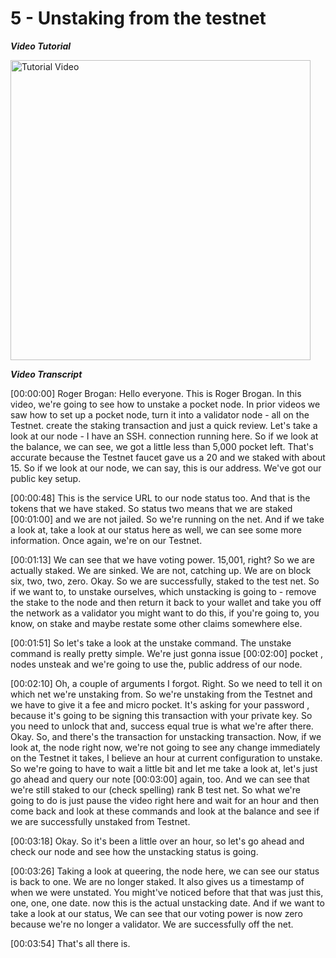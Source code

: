 # 5 - Unstaking from the testnet

_**Video Tutorial**_

<a href="https://https://www.youtube.com/watch?v=0dZQjNdJWEk"><img src="http://img.youtube.com/vi/0dZQjNdJWEk/maxresdefault.jpg" alt="Tutorial Video" height="480" /></a>

_**Video Transcript**_

[00:00:00] Roger Brogan: Hello everyone. This is Roger Brogan.  In this video, we're going to see how to unstake a pocket node. In prior videos we saw how to set up a pocket node, turn it into a validator node - all on the Testnet.    create the staking transaction and just a quick review. Let's take a look at our node - I have an SSH. connection running here. So if we look at the balance, we can see, we got a little less than 5,000 pocket left. That's accurate because the Testnet faucet gave us a 20 and we staked with about 15. So if we look at our node, we can say, this is our address. We've got our public key setup.

[00:00:48] This is the service URL to our node status too. And that is the tokens that we have staked. So status two means that we are staked [00:01:00] and we are not jailed. So we're running on the net. And if we take a look at, take a look at our status here as well, we can see some more information. Once again, we're on our Testnet.

[00:01:13] We can see that we have voting power. 15,001, right? So we are actually staked. We are sinked. We are not, catching up. We are on block six, two, two, zero. Okay. So we are successfully, staked to the test net. So if we want to, to unstake ourselves, which unstacking is going to - remove the stake to the node and then return it back to your wallet and take you off the network as a validator you might want to do this, if you're going to, you know, on stake and maybe restate some other claims somewhere else.

[00:01:51] So let's take a look at the unstake command. The unstake command is really pretty simple. We're just gonna issue [00:02:00] pocket , nodes unsteak and we're going to use the, public address of our node.

[00:02:10] Oh, a couple of arguments I forgot. Right. So we need to tell it on which net we're unstaking from. So we're unstaking from the Testnet and we have to give it a fee and micro pocket.  It's asking for your password , because it's going to be signing this transaction with your private key. So you need to unlock that and, success equal true is what we're after there. Okay. So, and there's the transaction for unstacking transaction. Now, if we look at, the node right now, we're not going to see any change immediately on the Testnet it takes, I believe an hour at current configuration to unstake. So we're going to have to wait a little bit and let me take a look at, let's just go ahead and query our note [00:03:00] again, too. And we can see that  we're still staked to our  (check spelling) rank B test net. So what we're going to do is just pause the video right here and wait for an hour and then come back and look at these commands and look at the balance and see if we are successfully unstaked from Testnet.

[00:03:18] Okay. So it's been a little over an hour, so let's go ahead and check our node and see how the unstacking status is going.

[00:03:26] Taking a look at queering, the node here, we can see our status is back to one. We are no longer staked. It also gives us a timestamp of when we were unstated. You might've noticed before that that was just this,  one, one, one date.  now this is the actual unstacking date. And if we want to take a look at our status, We can see that our voting power is now zero because we're no longer a validator. We are successfully off the net.

[00:03:54] That's all there is.